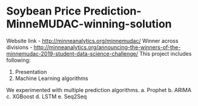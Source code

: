 # Soybean Price Prediction-MinneMUDAC-winning-solution


Website link - http://minneanalytics.org/minnemudac/
Winner across divisions - http://minneanalytics.org/announcing-the-winners-of-the-minnemudac-2019-student-data-science-challenge/
This project includes following:
1. Presentation 
2. Machine Learning algorithms 


We experimented with multiple prediction algorithms.
    a. Prophet 
    b. ARIMA 
    c. XGBoost 
    d. LSTM 
    e. Seq2Seq
